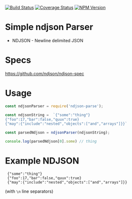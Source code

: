 [![Build Status][travis-image]][travis-url]
[![Coverage Status][coveralls-image]][coveralls-url]
[![NPM Version][npm-image]][npm-url]

# Simple ndjson Parser

* NDJSON - Newline delimited JSON



# Specs
https://github.com/ndjson/ndjson-spec


# Usage
```js
const ndjsonParser = require('ndjson-parse');

const ndjsonString =  `{"some":"thing"}
{"foo":17,"bar":false,"quux":true}
{"may":{"include":"nested","objects":["and","arrays"]}}`

const parsedNdjson = ndjsonParser(ndjsonString);

console.log(parsedNdjson[0].some) // thing
```

# Example NDJSON

~~~~~
 {"some":"thing"}
 {"foo":17,"bar":false,"quux":true}
 {"may":{"include":"nested","objects":["and","arrays"]}}
~~~~~
(with `\n` line separators)


[travis-url]: https://travis-ci.org/AlonMiz/ndjson-parse
[travis-image]: https://travis-ci.org/AlonMiz/ndjson-parse.svg?branch=master

[npm-url]: https://npmjs.org/package/ndjson-parse
[npm-image]: https://img.shields.io/npm/v/ndjson-parse.svg

[coveralls-url]: https://coveralls.io/github/AlonMiz/ndjson-parse
[coveralls-image]: https://img.shields.io/coveralls/AlonMiz/ndjson-parse.svg
